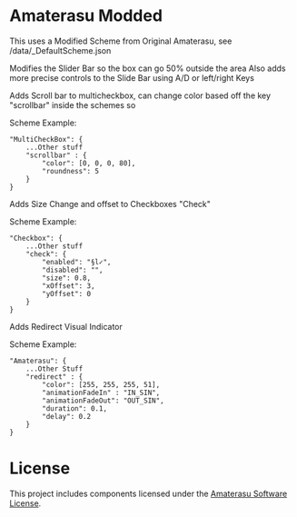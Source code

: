 # Amaterasu Modded
This uses a Modified Scheme from Original Amaterasu, see /data/_DefaultScheme.json

Modifies the Slider Bar so the box can go 50% outside the area
Also adds more precise controls to the Slide Bar using A/D or left/right Keys

Adds Scroll bar to multicheckbox, can change color based off the key "scrollbar"
inside the schemes so 

Scheme Example:

```
"MultiCheckBox": {
    ...Other stuff
    "scrollbar" : {
        "color": [0, 0, 0, 80],
        "roundness": 5
    }
}
```

Adds Size Change and offset to Checkboxes "Check"

Scheme Example:
```
"Checkbox": {
    ...Other stuff
    "check": {
        "enabled": "§l✓",
        "disabled": "",
        "size": 0.8,
        "xOffset": 3,
        "yOffset": 0
    }
}
```

Adds Redirect Visual Indicator

Scheme Example:
```
"Amaterasu": {
    ...Other Stuff
    "redirect" : {
        "color": [255, 255, 255, 51],
        "animationFadeIn" : "IN_SIN",
        "animationFadeOut": "OUT_SIN",
        "duration": 0.1,
        "delay": 0.2
    }
}
```

# License
This project includes components licensed under the [Amaterasu Software License](https://github.com/DocilElm/Amaterasu?tab=MIT-1-ov-file).

